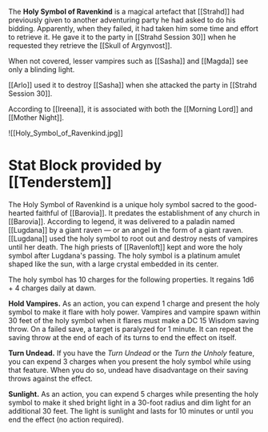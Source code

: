 The **Holy Symbol of Ravenkind** is a magical artefact that [[Strahd]] had previously given to another adventuring party he had asked to do his bidding. Apparently, when they failed, it had taken him some time and effort to retrieve it. He gave it to the party in [[Strahd Session 30]] when he requested they retrieve the [[Skull of Argynvost]].

When not covered, lesser vampires such as [[Sasha]] and [[Magda]] see only a blinding light. 

[[Arlo]] used it to destroy [[Sasha]] when she attacked the party in [[Strahd Session 30]].

According to [[Ireena]], it is associated with both the [[Morning Lord]] and [[Mother Night]].

![[Holy_Symbol_of_Ravenkind.jpg]]

# Stat Block provided by [[Tenderstem]]

The Holy Symbol of Ravenkind is a unique holy symbol sacred to the good-hearted faithful of [[Barovia]]. It predates the establishment of any church in [[Barovia]]. According to legend, it was delivered to a paladin named [[Lugdana]] by a giant raven — or an angel in the form of a giant raven. [[Lugdana]] used the holy symbol to root out and destroy nests of vampires until her death. The high priests of [[Ravenloft]] kept and wore the holy symbol after Lugdana's passing. The holy symbol is a platinum amulet shaped like the sun, with a large crystal embedded in its center. 

The holy symbol has 10 charges for the following properties. It regains 1d6 + 4 charges daily at dawn. 

**Hold Vampires.** As an action, you can expend 1 charge and present the holy symbol to make it flare with holy power. Vampires and vampire spawn within 30 feet of the holy symbol when it flares must make a DC 15 Wisdom saving throw. On a failed save, a target is paralyzed for 1 minute. It can repeat the saving throw at the end of each of its turns to end the effect on itself. 

**Turn Undead.** If you have the *Turn Undead* or the *Turn the Unholy* feature, you can expend 3 charges when you present the holy symbol while using that feature. When you do so, undead have disadvantage on their saving throws against the effect. 

**Sunlight.** As an action, you can expend 5 charges while presenting the holy symbol to make it shed bright light in a 30-foot radius and dim light for an additional 30 feet. The light is sunlight and lasts for 10 minutes or until you end the effect (no action required).